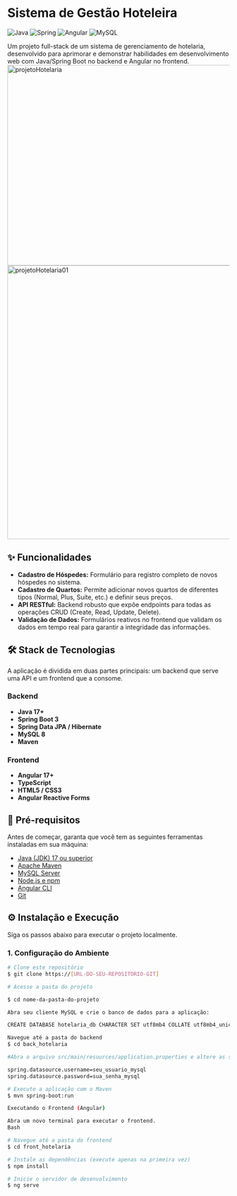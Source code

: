 # Sistema de Gestão Hoteleira

![Java](https://img.shields.io/badge/Java-17+-ED8B00?style=for-the-badge&logo=openjdk&logoColor=white)
![Spring](https://img.shields.io/badge/Spring_Boot-3.x-6DB33F?style=for-the-badge&logo=spring&logoColor=white)
![Angular](https://img.shields.io/badge/Angular-17+-DD0031?style=for-the-badge&logo=angular&logoColor=white)
![MySQL](https://img.shields.io/badge/MySQL-8.x-4479A1?style=for-the-badge&logo=mysql&logoColor=white)

Um projeto full-stack de um sistema de gerenciamento de hotelaria, desenvolvido para aprimorar e demonstrar habilidades em desenvolvimento web com Java/Spring Boot no backend e Angular no frontend.
<img width="1599" height="455" alt="projetoHotelaria" src="https://github.com/user-attachments/assets/3f614c52-5c41-4d47-8578-894e8a2ec61f" />
<img width="1599" height="621" alt="projetoHotelaria01" src="https://github.com/user-attachments/assets/f182a6a9-3d63-4ff3-b7f8-ec488207f2c1" />

## ✨ Funcionalidades

* **Cadastro de Hóspedes:** Formulário para registro completo de novos hóspedes no sistema.
* **Cadastro de Quartos:** Permite adicionar novos quartos de diferentes tipos (Normal, Plus, Suíte, etc.) e definir seus preços.
* **API RESTful:** Backend robusto que expõe endpoints para todas as operações CRUD (Create, Read, Update, Delete).
* **Validação de Dados:** Formulários reativos no frontend que validam os dados em tempo real para garantir a integridade das informações.

## 🛠️ Stack de Tecnologias

A aplicação é dividida em duas partes principais: um backend que serve uma API e um frontend que a consome.

### **Backend**
* **Java 17+**
* **Spring Boot 3**
* **Spring Data JPA / Hibernate**
* **MySQL 8**
* **Maven**

### **Frontend**
* **Angular 17+**
* **TypeScript**
* **HTML5 / CSS3**
* **Angular Reactive Forms**

## 🚀 Pré-requisitos

Antes de começar, garanta que você tem as seguintes ferramentas instaladas em sua máquina:
* [Java (JDK) 17 ou superior](https://www.oracle.com/java/technologies/downloads/)
* [Apache Maven](https://maven.apache.org/download.cgi)
* [MySQL Server](https://dev.mysql.com/downloads/mysql/)
* [Node.js e npm](https://nodejs.org/en/)
* [Angular CLI](https://angular.io/cli)
* [Git](https://git-scm.com/)

## ⚙️ Instalação e Execução

Siga os passos abaixo para executar o projeto localmente.

### **1. Configuração do Ambiente**

```bash
# Clone este repositório
$ git clone https://[URL-DO-SEU-REPOSITORIO-GIT]

# Acesse a pasta do projeto

$ cd nome-da-pasta-do-projeto

Abra seu cliente MySQL e crie o banco de dados para a aplicação:

CREATE DATABASE hotelaria_db CHARACTER SET utf8mb4 COLLATE utf8mb4_unicode_ci;

Navegue até a pasta do backend
$ cd back_hotelaria

#Abra o arquivo src/main/resources/application.properties e altere as seguintes linhas com suas credenciais do MySQL:

spring.datasource.username=seu_usuario_mysql
spring.datasource.password=sua_senha_mysql

# Execute a aplicação com o Maven
$ mvn spring-boot:run

Executando o Frontend (Angular)

Abra um novo terminal para executar o frontend.
Bash

# Navegue até a pasta do frontend
$ cd front_hotelaria

# Instale as dependências (execute apenas na primeira vez)
$ npm install

# Inicie o servidor de desenvolvimento
$ ng serve
